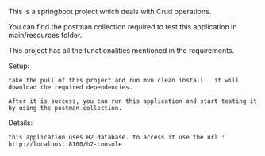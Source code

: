This is a springboot project which deals with Crud operations.

You can find the postman collection required to test this application in main/resources folder.

This project has all the functionalities mentioned in the requirements.

Setup:

    take the pull of this project and run mvn clean install . it will download the required dependencies.

    After it is success, you can run this application and start testing it by using the postman collection.

Details:

    this application uses H2 database. to access it use the url : http://localhost:8100/h2-console
